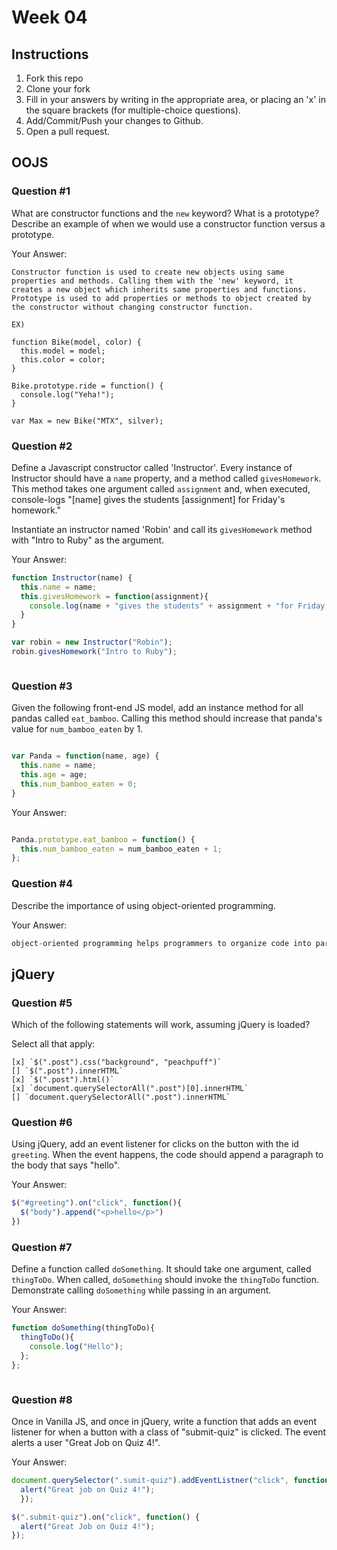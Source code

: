   # Week 04

  ## Instructions

  1. Fork this repo
  2. Clone your fork
  3. Fill in your answers by writing in the appropriate area, or placing an 'x' in
  the square brackets (for multiple-choice questions).
  4. Add/Commit/Push your changes to Github.
  5. Open a pull request.

  ## OOJS

  ### Question #1

  What are constructor functions and the `new` keyword? What is a prototype? Describe an example of when we would use a constructor function versus a prototype.

  Your Answer:
  ```text
  Constructor function is used to create new objects using same properties and methods. Calling them with the 'new' keyword, it creates a new object which inherits same properties and functions. Prototype is used to add properties or methods to object created by the constructor without changing constructor function.

  EX)

  function Bike(model, color) {
    this.model = model;
    this.color = color;
  }

  Bike.prototype.ride = function() {
    console.log("Yeha!");
  }

  var Max = new Bike("MTX", silver);

  ```

  ### Question #2

  Define a Javascript constructor called 'Instructor'. Every instance of Instructor should have a `name` property, and a method called `givesHomework`. This method takes one argument called `assignment` and, when executed, console-logs "[name] gives the students [assignment] for Friday's homework."

  Instantiate an instructor named 'Robin' and call its `givesHomework` method with "Intro to Ruby" as the argument.

  Your Answer:

  ```js
  function Instructor(name) {
    this.name = name;
    this.givesHomework = function(assignment){
      console.log(name + "gives the students" + assignment + "for Friday's homework.")
    }
  }

  var robin = new Instructor("Robin");
  robin.givesHomework("Intro to Ruby");



  ```
  ### Question #3

  Given the following front-end JS model, add an instance method for all pandas called `eat_bamboo`. Calling this method should increase that panda's value for `num_bamboo_eaten` by 1.

  ```js

  var Panda = function(name, age) {
    this.name = name;
    this.age = age;
    this.num_bamboo_eaten = 0;
  }
  ```
  Your Answer:
  ```js

  Panda.prototype.eat_bamboo = function() {
    this.num_bamboo_eaten = num_bamboo_eaten + 1;
  };


  ```

  ### Question #4

  Describe the importance of using object-oriented programming.

  Your Answer:
  ```js
  object-oriented programming helps programmers to organize code into parts with its own usage or characters but always call refer or manipulate at any time without repeating the same code in each function.


  ```

  ## jQuery

  ### Question #5

  Which of the following statements will work, assuming jQuery is loaded?

  Select all that apply:
  ```
  [x] `$(".post").css("background", "peachpuff")`
  [] `$(".post").innerHTML`
  [x] `$(".post").html()`
  [x] `document.querySelectorAll(".post")[0].innerHTML`
  [] `document.querySelectorAll(".post").innerHTML`
  ```

  ### Question #6

  Using jQuery, add an event listener for clicks on the button with the id
  `greeting`. When the event happens, the code should append a paragraph to the
  body that says "hello".

  Your Answer:
  ```js
  $("#greeting").on("click", function(){
    $("body").append("<p>hello</p>")
  })

  ```

  ### Question #7

  Define a function called `doSomething`. It should take one argument, called
  `thingToDo`. When called, `doSomething` should invoke the `thingToDo` function. Demonstrate calling `doSomething` while passing in an argument.

  Your Answer:
  ```js
  function doSomething(thingToDo){
    thingToDo(){
      console.log("Hello");
    };
  };



  ```

  ### Question #8

  Once in Vanilla JS, and once in jQuery, write a function that adds an event listener for when a button with a class of "submit-quiz" is clicked. The event alerts a user "Great Job on Quiz 4!".

  Your Answer:
  ```js
  document.querySelector(".sumit-quiz").addEventListner("click", function(){
    alert("Great job on Quiz 4!");
    });

  $(".submit-quiz").on("click", function() {
    alert("Great Job on Quiz 4!");
  });


  ```
